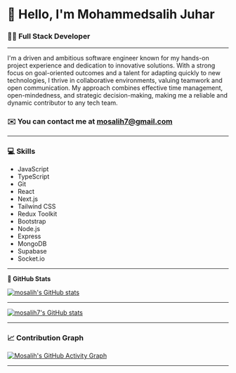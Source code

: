 # 👋 **Hello, I'm Mohammedsalih Juhar**

### 👨‍💻 Full Stack Developer

---

I'm a driven and ambitious software engineer known for my hands-on project experience and dedication to innovative solutions. With a strong focus on goal-oriented outcomes and a talent for adapting quickly to new technologies, I thrive in collaborative environments, valuing teamwork and open communication. My approach combines effective time management, open-mindedness, and strategic decision-making, making me a reliable and dynamic contributor to any tech team.

### ✉️ You can contact me at [mosalih7@gmail.com](mailto:mosalih7@gmail.com)

---

### 💻 Skills

- JavaScript
- TypeScript
- Git
- React
- Next.js
- Tailwind CSS
- Redux Toolkit
- Bootstrap
- Node.js
- Express
- MongoDB
- Supabase
- Socket.io

---

**🌟 GitHub Stats**

<a href="http://www.github.com/mosalih7">
  <img src="https:/github-readme-stats-rosy-ten-47.vercel.app/api?username=mosalih7&show_icons=true&count_private=true&title_color=ec4899&text_color=facc15&icon_color=84cc16&bg_color=14532d&hide_border=true" alt="mosalih's GitHub stats" />
</a>

---

[![mosalih7's GitHub stats](https://github-readme-stats-rosy-ten-47.vercel.app/api?username=mosalih7)](https://github.com/anuraghazra/github-readme-stats)

---

### 📈 Contribution Graph

[![Mosalih's GitHub Activity Graph](https://github-readme-activity-graph.vercel.app/graph?username=mosalih7&bg_color=14532d&color=facc15&line=ec4899&point=84cc16&hide_border=true)](https://github.com/mosalih7)

---
